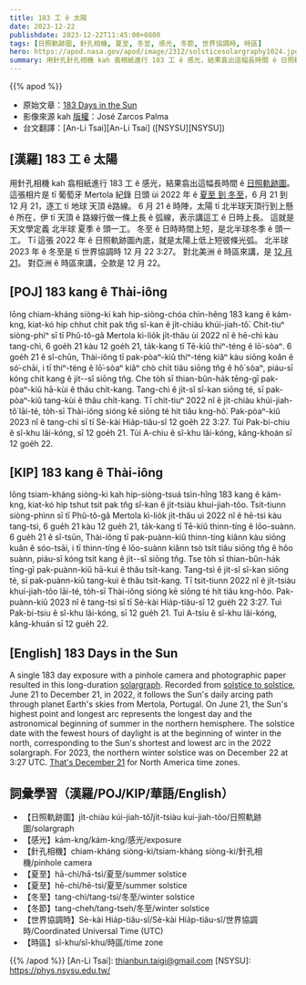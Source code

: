 ```yaml
---
title: 183 工 ê 太陽
date: 2023-12-22
publishdate: 2023-12-22T11:45:00+0800
tags: [日照軌跡圖, 針孔相機, 夏至, 冬至, 感光, 冬節, 世界協調時, 時區]
hero: https://apod.nasa.gov/apod/image/2312/solsticesolargraphy1024.jpg
summary: 用針孔針孔相機 kah 翕相紙進行 183 工 ê 感光，結果翕出這幅長時間 ê 日照軌跡圖。
---
```


{{% apod %}}

- 原始文章：[183 Days in the Sun](https://apod.nasa.gov/apod/ap231222.html)
- 影像來源 kah [版權][copyright]：José Zarcos Palma 
- 台文翻譯：[An-Li Tsai][An-Li Tsai] ([NSYSU][NSYSU])

## [漢羅] 183 工 ê 太陽
用針孔相機 kah 翕相紙進行 183 工 ê 感光，結果翕出這幅長時間 ê [日照軌跡圖][solargraph]。
這張相片是 tī 葡萄牙 Mertola 紀錄 日頭 ùi 2022 年 ê [夏至 到 冬至][solstice to solstice]，6 月 21 到 12 月 21，逐工 tī 地球 天頂 ê路線。
6 月 21 ê 時陣，太陽 tī 北半球天頂行到上懸 ê 所在，伊 tī 天頂 ê 路線行做一條上長 ê 弧線，表示講這工 ê 日時上長。
這就是天文學定義 北半球 夏季 ê 頭一工。
冬至 ê 日時時間上短，是北半球冬季 ê 頭一工。
Tī 這張 2022 年 ê 日照軌跡圖內底，就是太陽上低上短彼條光弧。
北半球 2023 年 ê 冬至是 tī 世界協調時 12 月 22 3:27。
對北美洲 ê 時區來講，是 [12 月 21][That's December 21]。
對亞洲 ê 時區來講，仝款是 12 月 22。

## [POJ] 183 kang ê Thài-iông
Iōng chiam-kháng siòng-ki kah hip-siòng-chóa chìn-hêng 183 kang ê kám-kng, kiat-kó hip chhut chit pak tn̂g sî-kan ê ji̍t-chiàu khúi-jiah-tô͘.
Chit-tiuⁿ siòng-phìⁿ sī tī Phû-tô-gâ Mertola kì-lio̍k ji̍t-thâu ùi 2022 nî ê hē-chì kàu tang-chì, 6 goe̍h 21 kàu 12 goe̍h 21, ta̍k-kang tī Tē-kiû thiⁿ-téng ê lō͘-sòaⁿ.
6 goe̍h 21 ê sî-chūn, Thài-iông tī pak-pòaⁿ-kiû thiⁿ-téng kiâⁿ kàu siōng koân ê só͘-chāi, i tī thiⁿ-téng ê lō͘-sòaⁿ kiâⁿ chò chi̍t tiâu siōng tn̂g ê hô͘ sòaⁿ, piáu-sī kóng chit kang ê ji̍t--sî siōng tn̂g.
Che to̍h sī thian-bûn-ha̍k tēng-gī pak-pòaⁿ-kiû hā-kùi ê thâu chi̍t-kang.
Tang-chì ê ji̍t-sî sî-kan siōng té, sī pak-pòaⁿ-kiû tang-kùi ê thâu chi̍t-kang.
Tī chit-tiuⁿ 2022 nî ê ji̍t-chiàu khúi-jiah-tô͘ lāi-té, to̍h-sī Thài-iông sióng kē siōng té hit tiâu kng-hô͘.
Pak-pòaⁿ-kiû 2023 nî ê tang-chì sī tī Sè-kài Hia̍p-tiâu-sî 12 goe̍h 22 3:27.
Tùi Pak-bí-chiu ê sî-khu lâi-kóng, sī 12 goe̍h 21.
Tùi A-chiu ê sî-khu lâi-kóng, kâng-khoán sī 12 goe̍h 22.

## [KIP] 183 kang ê Thài-iông
Iōng tsiam-kháng siòng-ki kah hip-siòng-tsuá tsìn-hîng 183 kang ê kám-kng, kiat-kó hip tshut tsit pak tn̂g sî-kan ê ji̍t-tsiàu khuí-jiah-tôo.
Tsit-tiunn siòng-phìnn sī tī Phû-tô-gâ Mertola kì-lio̍k ji̍t-thâu uì 2022 nî ê hē-tsì kàu tang-tsì, 6 gue̍h 21 kàu 12 gue̍h 21, ta̍k-kang tī Tē-kiû thinn-tíng ê lōo-suànn.
6 gue̍h 21 ê sî-tsūn, Thài-iông tī pak-puànn-kiû thinn-tíng kiânn kàu siōng kuân ê sóo-tsāi, i tī thinn-tíng ê lōo-suànn kiânn tsò tsi̍t tiâu siōng tn̂g ê hôo suànn, piáu-sī kóng tsit kang ê ji̍t--sî siōng tn̂g.
Tse to̍h sī thian-bûn-ha̍k tīng-gī pak-puànn-kiû hā-kuì ê thâu tsi̍t-kang.
Tang-tsì ê ji̍t-sî sî-kan siōng té, sī pak-puànn-kiû tang-kuì ê thâu tsi̍t-kang.
Tī tsit-tiunn 2022 nî ê ji̍t-tsiàu khuí-jiah-tôo lāi-té, to̍h-sī Thài-iông sióng kē siōng té hit tiâu kng-hôo.
Pak-puànn-kiû 2023 nî ê tang-tsì sī tī Sè-kài Hia̍p-tiâu-sî 12 gue̍h 22 3:27.
Tuì Pak-bí-tsiu ê sî-khu lâi-kóng, sī 12 gue̍h 21.
Tuì A-tsiu ê sî-khu lâi-kóng, kâng-khuán sī 12 gue̍h 22.

## [English] 183 Days in the Sun

A single 183 day exposure with a pinhole camera and photographic paper resulted in this long-duration [solargraph][solargraph].
Recorded from [solstice to solstice][solstice to solstice], June 21 to December 21, in 2022, it follows the Sun's daily arcing path through planet Earth's skies from Mertola, Portugal.
On June 21, the Sun's highest point and longest arc represents the longest day and the astronomical beginning of summer in the northern hemisphere.
The solstice date with the fewest hours of daylight is at the beginning of winter in the north, corresponding to the Sun's shortest and lowest arc in the 2022 solargraph.
For 2023, the northern winter solstice was on December 22 at 3:27 UTC.
[That's December 21][That's December 21] for North America time zones.

## 詞彙學習（漢羅/POJ/KIP/華語/English）
- 【日照軌跡圖】ji̍t-chiàu kúi-jiah-tô͘/ji̍t-tsiàu kuí-jiah-tôo/日照軌跡圖/solargraph
- 【感光】kám-kng/kám-kng/感光/exposure
- 【針孔相機】chiam-kháng siòng-ki/tsiam-kháng siòng-ki/針孔相機/pinhole camera
- 【夏至】hā-chì/hā-tsì/夏至/summer solstice
- 【夏至】hē-chì/hē-tsì/夏至/summer solstice
- 【冬至】tang-chì/tang-tsì/冬至/winter solstice
- 【冬節】tang-cheh/tang-tseh/冬至/winter solstice
- 【世界協調時】Sè-kài Hia̍p-tiâu-sî/Sè-kài Hia̍p-tiâu-sî/世界協調時/Coordinated Universal Time (UTC)
- 【時區】sî-khu/sî-khu/時區/time zone

{{% /apod %}}
[An-Li Tsai]: thianbun.taigi@gmail.com
[NSYSU]: https://phys.nsysu.edu.tw/

[copyright]: https://apod.nasa.gov/apod/fap/lib/about_apod.html#srapply
[License]: https://creativecommons.org/licenses/by/3.0/

[solargraph]:https://www.nightwise.org/solargraphs
[solstice to solstice]:https://svs.gsfc.nasa.gov/14366/
[That's December 21]:https://earthsky.org/astronomy-essentials/everything-you-need-to-know-december-solstice/
